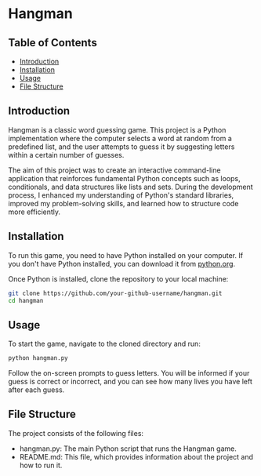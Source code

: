 # Hangman

## **Table of Contents**
- [Introduction](#introduction)
- [Installation](#installation)
- [Usage](#usage)
- [File Structure](#file-structure)


## Introduction
Hangman is a classic word guessing game. This project is a Python implementation where the computer selects a word at random from a predefined list, and the user attempts to guess it by suggesting letters within a certain number of guesses.

The aim of this project was to create an interactive command-line application that reinforces fundamental Python concepts such as loops, conditionals, and data structures like lists and sets. During the development process, I enhanced my understanding of Python's standard libraries, improved my problem-solving skills, and learned how to structure code more efficiently.

## Installation
To run this game, you need to have Python installed on your computer. If you don't have Python installed, you can download it from [python.org](https://www.python.org/downloads/).

Once Python is installed, clone the repository to your local machine:

```bash
git clone https://github.com/your-github-username/hangman.git
cd hangman
```

## Usage
To start the game, navigate to the cloned directory and run:

```bash
python hangman.py
```
Follow the on-screen prompts to guess letters. You will be informed if your guess is correct or incorrect, and you can see how many lives you have left after each guess.

## File Structure
The project consists of the following files:

- hangman.py: The main Python script that runs the Hangman game.
- README.md: This file, which provides information about the project and how to run it.


